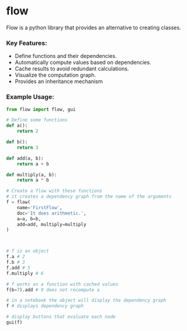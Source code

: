 # flow
Flow is a python library that provides an alternative to creating classes. 

### Key Features:
- Define functions and their dependencies.
- Automatically compute values based on dependencies.
- Cache results to avoid redundant calculations.
- Visualize the computation graph.
- Provides an inheritance mechanism


### Example Usage:

```python
from flow import flow, gui

# Define some functions
def a():
    return 2

def b():
    return 3

def add(a, b):
    return a + b

def multiply(a, b):
    return a * b

# Create a flow with these functions
# it creates a dependency graph from the name of the arguments
f = flow(
    name='FirstFlow',
    doc='It does arithmetic.',
    a=a, b=b,
    add=add, multiply=multiply
)



# f is an object
f.a # 2
f.b # 3
f.add # 5
f.multiply # 6

# f works as a function with cached values
f(b=7).add # 9 does not recompute a

# in a notebook the object will display the dependency graph
f # displays dependency graph

# display buttons that evaluate each node
gui(f)
```
